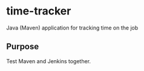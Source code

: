 # time-tracker
Java (Maven) application for tracking time on the job

## Purpose

Test Maven and Jenkins together.
